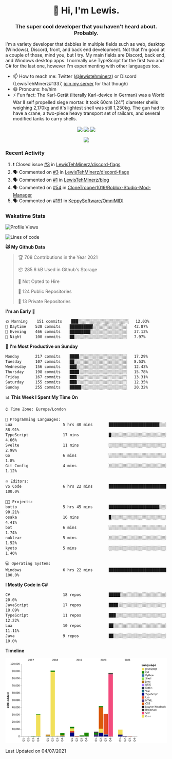 <h1 align="center">👋 Hi, I'm Lewis.</h1>
<h3 align="center">The super cool developer that you haven't heard about. Probably.</h3>

I'm a variety developer that dabbles in multiple fields such as web, desktop (Windows), Discord, front, and back end development. Not that I'm good at a couple of those, mind you, but I try. My main fields are Discord, back end, and Windows desktop apps. I normally use TypeScript for the first two and C# for the last one, however I'm experimenting with other languages too.

- 📫 How to reach me: Twitter ([@lewistehminerz](https://twitter.com/lewistehminerz)) or Discord (LewisTehMinerz#1337, [join my server](https://discord.gg/XnUh7JB) for that though)
- 😄 Pronouns: he/him
- ⚡ Fun fact: The Karl-Gerät (literally Karl-device in German) was a World War II self propelled siege mortar. It took 60cm (24") diameter shells weighing 2,170kg and it's lightest shell was still 1,250kg. The gun had to have a crane, a two-piece heavy transport set of railcars, and several modified tanks to carry shells.

<p align="center">
  <a href="https://github.com/anuraghazra/github-readme-stats">
    <img align="center" src="https://github-readme-stats.vercel.app/api?username=LewisTehMinerz&count_private=true&show_icons=true&theme=gruvbox">
  </a>
  <a href="https://github.com/anuraghazra/github-readme-stats">
    <img align="center" src="https://github-readme-stats.vercel.app/api/top-langs?username=LewisTehMinerz&layout=compact&theme=gruvbox">
  </a>
  <a href="https://github.com/anuraghazra/github-readme-stats">
    <img align="center" src="https://github-readme-stats.vercel.app/api/wakatime?username=LewisTehMinerz&layout=compact&theme=gruvbox">
  </a>
</p>

<p align="center">
  <a href="https://github.com/ryo-ma/github-profile-trophy">
    <img align="center" src="https://github-profile-trophy.vercel.app/?username=ryo-ma&theme=gruvbox">
  </a>
</p>

### Recent Activity
<!--START_SECTION:activity-->
1. ❗️ Closed issue [#3](https://github.com/LewisTehMinerz/discord-flags/issues/3) in [LewisTehMinerz/discord-flags](https://github.com/LewisTehMinerz/discord-flags)
2. 🗣 Commented on [#3](https://github.com/LewisTehMinerz/discord-flags/issues/3) in [LewisTehMinerz/discord-flags](https://github.com/LewisTehMinerz/discord-flags)
3. 🗣 Commented on [#1](https://github.com/LewisTehMinerz/blog/issues/1) in [LewisTehMinerz/blog](https://github.com/LewisTehMinerz/blog)
4. 🗣 Commented on [#54](https://github.com/CloneTrooper1019/Roblox-Studio-Mod-Manager/issues/54) in [CloneTrooper1019/Roblox-Studio-Mod-Manager](https://github.com/CloneTrooper1019/Roblox-Studio-Mod-Manager)
5. 🗣 Commented on [#191](https://github.com/KeppySoftware/OmniMIDI/issues/191) in [KeppySoftware/OmniMIDI](https://github.com/KeppySoftware/OmniMIDI)
<!--END_SECTION:activity-->

### Wakatime Stats
<!--START_SECTION:waka-->
![Profile Views](http://img.shields.io/badge/Profile%20Views-1-blue)

![Lines of code](https://img.shields.io/badge/From%20Hello%20World%20I%27ve%20Written-328073%20lines%20of%20code-blue)

**🐱 My Github Data** 

> 🏆 708 Contributions in the Year 2021
 > 
> 📦 285.6 kB Used in Github's Storage 
 > 
> 🚫 Not Opted to Hire
 > 
> 📜 124 Public Repositories 
 > 
> 🔑 13 Private Repositories  
 > 
**I'm an Early 🐤** 

```text
🌞 Morning    151 commits    ███░░░░░░░░░░░░░░░░░░░░░░   12.03% 
🌆 Daytime    538 commits    ██████████░░░░░░░░░░░░░░░   42.87% 
🌃 Evening    466 commits    █████████░░░░░░░░░░░░░░░░   37.13% 
🌙 Night      100 commits    ██░░░░░░░░░░░░░░░░░░░░░░░   7.97%

```
📅 **I'm Most Productive on Sunday** 

```text
Monday       217 commits    ████░░░░░░░░░░░░░░░░░░░░░   17.29% 
Tuesday      107 commits    ██░░░░░░░░░░░░░░░░░░░░░░░   8.53% 
Wednesday    156 commits    ███░░░░░░░░░░░░░░░░░░░░░░   12.43% 
Thursday     198 commits    ████░░░░░░░░░░░░░░░░░░░░░   15.78% 
Friday       167 commits    ███░░░░░░░░░░░░░░░░░░░░░░   13.31% 
Saturday     155 commits    ███░░░░░░░░░░░░░░░░░░░░░░   12.35% 
Sunday       255 commits    █████░░░░░░░░░░░░░░░░░░░░   20.32%

```


📊 **This Week I Spent My Time On** 

```text
⌚︎ Time Zone: Europe/London

💬 Programming Languages: 
Lua                      5 hrs 40 mins       ██████████████████████░░░   88.91% 
TypeScript               17 mins             █░░░░░░░░░░░░░░░░░░░░░░░░   4.66% 
Svelte                   11 mins             ░░░░░░░░░░░░░░░░░░░░░░░░░   2.98% 
Go                       6 mins              ░░░░░░░░░░░░░░░░░░░░░░░░░   1.8% 
Git Config               4 mins              ░░░░░░░░░░░░░░░░░░░░░░░░░   1.12%

🔥 Editors: 
VS Code                  6 hrs 22 mins       █████████████████████████   100.0%

🐱‍💻 Projects: 
botto                    5 hrs 45 mins       ██████████████████████░░░   90.21% 
osaka                    16 mins             █░░░░░░░░░░░░░░░░░░░░░░░░   4.41% 
bot                      6 mins              ░░░░░░░░░░░░░░░░░░░░░░░░░   1.74% 
nuklear                  5 mins              ░░░░░░░░░░░░░░░░░░░░░░░░░   1.52% 
kyoto                    5 mins              ░░░░░░░░░░░░░░░░░░░░░░░░░   1.46%

💻 Operating System: 
Windows                  6 hrs 22 mins       █████████████████████████   100.0%

```

**I Mostly Code in C#** 

```text
C#                       18 repos            █████░░░░░░░░░░░░░░░░░░░░   20.0% 
JavaScript               17 repos            ████░░░░░░░░░░░░░░░░░░░░░   18.89% 
TypeScript               11 repos            ███░░░░░░░░░░░░░░░░░░░░░░   12.22% 
Lua                      10 repos            ██░░░░░░░░░░░░░░░░░░░░░░░   11.11% 
Java                     9 repos             ██░░░░░░░░░░░░░░░░░░░░░░░   10.0%

```


**Timeline**

![Chart not found](https://raw.githubusercontent.com/LewisTehMinerz/LewisTehMinerz/master/charts/bar_graph.png) 


 Last Updated on 04/07/2021
<!--END_SECTION:waka-->
